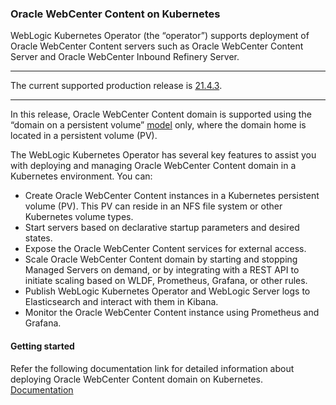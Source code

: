 ### Oracle WebCenter Content on Kubernetes

WebLogic Kubernetes Operator (the “operator”) supports deployment of Oracle WebCenter Content servers such as Oracle WebCenter Content Server and Oracle WebCenter Inbound Refinery Server.

***
The current supported production release is [21.4.3](https://github.com/oracle/fmw-kubernetes/releases).
***

In this release, Oracle WebCenter Content domain is supported using the “domain on a persistent volume”
[model](https://oracle.github.io/weblogic-kubernetes-operator/userguide/managing-domains/choosing-a-model/) only, where the domain home is located in a persistent volume (PV).

The WebLogic Kubernetes Operator has several key features to assist you with deploying and managing Oracle WebCenter Content domain in a Kubernetes environment. You can:

* Create Oracle WebCenter Content instances in a Kubernetes persistent volume (PV). This PV can reside in an NFS file system or other Kubernetes volume types.
* Start servers based on declarative startup parameters and desired states.
* Expose the Oracle WebCenter Content services for external access.
* Scale Oracle WebCenter Content domain by starting and stopping Managed Servers on demand, or by integrating with a REST API to initiate scaling based on WLDF, Prometheus, Grafana, or other rules.
* Publish WebLogic Kubernetes Operator and WebLogic Server logs to Elasticsearch and interact with them in Kibana.
* Monitor the Oracle WebCenter Content instance using Prometheus and Grafana.

#### Getting started

Refer the following documentation link for detailed information about deploying Oracle WebCenter Content domain on Kubernetes.  
[Documentation](https://oracle.github.io/fmw-kubernetes/wccontent-domains/)

